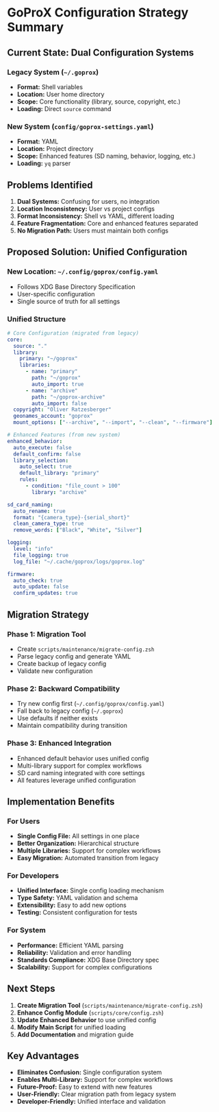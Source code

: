 # GoProX Configuration Strategy Summary

## Current State: Dual Configuration Systems

### Legacy System (`~/.goprox`)
- **Format:** Shell variables
- **Location:** User home directory
- **Scope:** Core functionality (library, source, copyright, etc.)
- **Loading:** Direct `source` command

### New System (`config/goprox-settings.yaml`)
- **Format:** YAML
- **Location:** Project directory
- **Scope:** Enhanced features (SD naming, behavior, logging, etc.)
- **Loading:** `yq` parser

## Problems Identified

1. **Dual Systems:** Confusing for users, no integration
2. **Location Inconsistency:** User vs project configs
3. **Format Inconsistency:** Shell vs YAML, different loading
4. **Feature Fragmentation:** Core and enhanced features separated
5. **No Migration Path:** Users must maintain both configs

## Proposed Solution: Unified Configuration

### New Location: `~/.config/goprox/config.yaml`
- Follows XDG Base Directory Specification
- User-specific configuration
- Single source of truth for all settings

### Unified Structure
```yaml
# Core Configuration (migrated from legacy)
core:
  source: "."
  library:
    primary: "~/goprox"
    libraries:
      - name: "primary"
        path: "~/goprox"
        auto_import: true
      - name: "archive"
        path: "~/goprox-archive"
        auto_import: false
  copyright: "Oliver Ratzesberger"
  geonames_account: "goprox"
  mount_options: ["--archive", "--import", "--clean", "--firmware"]

# Enhanced Features (from new system)
enhanced_behavior:
  auto_execute: false
  default_confirm: false
  library_selection:
    auto_select: true
    default_library: "primary"
    rules:
      - condition: "file_count > 100"
        library: "archive"

sd_card_naming:
  auto_rename: true
  format: "{camera_type}-{serial_short}"
  clean_camera_type: true
  remove_words: ["Black", "White", "Silver"]

logging:
  level: "info"
  file_logging: true
  log_file: "~/.cache/goprox/logs/goprox.log"

firmware:
  auto_check: true
  auto_update: false
  confirm_updates: true
```

## Migration Strategy

### Phase 1: Migration Tool
- Create `scripts/maintenance/migrate-config.zsh`
- Parse legacy config and generate YAML
- Create backup of legacy config
- Validate new configuration

### Phase 2: Backward Compatibility
- Try new config first (`~/.config/goprox/config.yaml`)
- Fall back to legacy config (`~/.goprox`)
- Use defaults if neither exists
- Maintain compatibility during transition

### Phase 3: Enhanced Integration
- Enhanced default behavior uses unified config
- Multi-library support for complex workflows
- SD card naming integrated with core settings
- All features leverage unified configuration

## Implementation Benefits

### For Users
- **Single Config File:** All settings in one place
- **Better Organization:** Hierarchical structure
- **Multiple Libraries:** Support for complex workflows
- **Easy Migration:** Automated transition from legacy

### For Developers
- **Unified Interface:** Single config loading mechanism
- **Type Safety:** YAML validation and schema
- **Extensibility:** Easy to add new options
- **Testing:** Consistent configuration for tests

### For System
- **Performance:** Efficient YAML parsing
- **Reliability:** Validation and error handling
- **Standards Compliance:** XDG Base Directory spec
- **Scalability:** Support for complex configurations

## Next Steps

1. **Create Migration Tool** (`scripts/maintenance/migrate-config.zsh`)
2. **Enhance Config Module** (`scripts/core/config.zsh`)
3. **Update Enhanced Behavior** to use unified config
4. **Modify Main Script** for unified loading
5. **Add Documentation** and migration guide

## Key Advantages

- **Eliminates Confusion:** Single configuration system
- **Enables Multi-Library:** Support for complex workflows
- **Future-Proof:** Easy to extend with new features
- **User-Friendly:** Clear migration path from legacy system
- **Developer-Friendly:** Unified interface and validation 